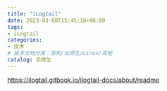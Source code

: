 ```yaml
---
title: "iLogtail"
date: 2023-03-08T15:45:18+08:00
tags:
- iLogtail
categories:
- 技术
# 技术文档分类：架构/云原生/Linux/其他
catalog: 云原生
---
```




https://ilogtail.gitbook.io/ilogtail-docs/about/readme